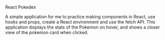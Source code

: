 React Pokedex

A simple application for me to practice making components in React, use hooks and props, create a React environment and use the fetch API.
This application displays the stats of the Pokemon on hover, and shows a closer view of the pokemon card when clicked.
